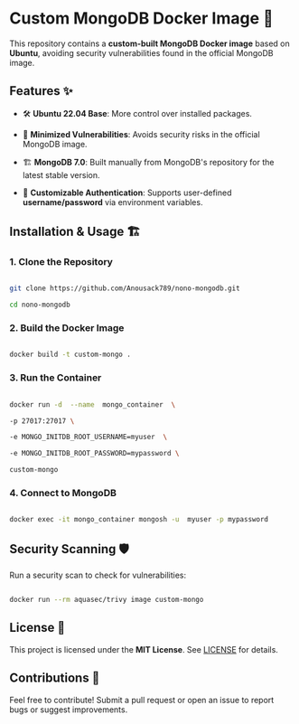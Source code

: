 
# Custom MongoDB Docker Image 🚀

  

This repository contains a **custom-built MongoDB Docker image** based on **Ubuntu**, avoiding security vulnerabilities found in the official MongoDB image.

  

## Features ✨

- 🛠 **Ubuntu 22.04 Base**: More control over installed packages.

- 🔐 **Minimized Vulnerabilities**: Avoids security risks in the official MongoDB image.

- 🏗 **MongoDB 7.0**: Built manually from MongoDB's repository for the latest stable version.

- 🧩 **Customizable Authentication**: Supports user-defined **username/password** via environment variables.

  

## Installation & Usage 🏗️

  

### **1. Clone the Repository**

```sh

git clone https://github.com/Anousack789/nono-mongodb.git

cd nono-mongodb

```

  

### **2. Build the Docker Image**

```sh

docker build -t custom-mongo .

```

  

### **3. Run the Container**

```sh

docker run -d  --name  mongo_container  \

-p 27017:27017 \

-e MONGO_INITDB_ROOT_USERNAME=myuser  \

-e MONGO_INITDB_ROOT_PASSWORD=mypassword \

custom-mongo

```

  

### **4. Connect to MongoDB**

```sh

docker exec -it mongo_container mongosh -u  myuser -p mypassword

```

## Security Scanning 🛡

Run a security scan to check for vulnerabilities:
```sh

docker run --rm aquasec/trivy image custom-mongo

```

## License 📜

This project is licensed under the **MIT License**. See [LICENSE](LICENSE) for details.

## Contributions 🤝
Feel free to contribute! Submit a pull request or open an issue to report bugs or suggest improvements.
